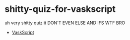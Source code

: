 # shitty-quiz-for-vaskscript
uh very shitty quiz it DON'T EVEN ELSE AND IFS WTF BRO

- [VaskScript](https://github.com/RuskyDev/vaskscript)
